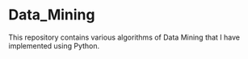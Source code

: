 # Data_Mining
This repository contains various algorithms of Data Mining that I have implemented using Python.
